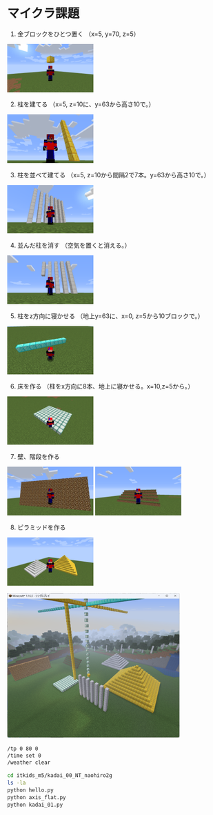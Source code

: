 # マイクラ課題

1. 金ブロックをひとつ置く
（x=5, y=70, z=5）

[<img src="./images/kadai1.png" width="200">](./images/kadai1.png)

2. 柱を建てる
（x=5, z=10に、y=63から高さ10で。）

[<img src="./images/kadai2.png" width="200">](./images/kadai2.png)

3. 柱を並べて建てる
（x=5, z=10から間隔2で7本。y=63から高さ10で。）

[<img src="./images/kadai3.png" width="200">](./images/kadai3.png)

4. 並んだ柱を消す
（空気を置くと消える。）

[<img src="./images/kadai4.png" width="200">](./images/kadai4.png)

5. 柱をz方向に寝かせる
（地上y=63に、x=0, z=5から10ブロックで。）

[<img src="./images/kadai5.png" width="200">](./images/kadai5.png)

6. 床を作る
（柱をx方向に8本、地上に寝かせる。x=10,z=5から。）

[<img src="./images/kadai6.png" width="200">](./images/kadai6.png)

7. 壁、階段を作る

[<img src="./images/kadai7_wall.png" width="200">](./images/kadai7_wal.png)  [<img src="./images/kadai7_stair.png" width="200">](./images/kadai7_stair.png)


8. ピラミッドを作る

[<img src="./images/kadai8.png" width="200">](./images/kadai8.png)


[<img src="./images/kadai.png" width="400">](./images/kadai.png)

```minecraft
/tp 0 80 0
/time set 0
/weather clear
```

```bash
cd itkids_m5/kadai_00_NT_naohiro2g
ls -la
python hello.py
python axis_flat.py
python kadai_01.py
```
